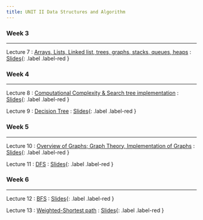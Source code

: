 ```yaml
---
title: UNIT II Data Structures and Algorithm
---
```


### Week 3
---

Lecture 7
: [Arrays, Lists, Linked list, trees, graphs, stacks, queues, heaps](#)
  : [Slides](#){: .label .label-red }

### Week 4
---

Lecture 8
: [Computational Complexity & Search tree implementation](#)
  : [Slides](#){: .label .label-red }

Lecture 9
: [Decision Tree](#)
  : [Slides](#){: .label .label-red }
  
### Week 5
---

Lecture 10
: [Overview of Graphs; Graph Theory, Implementation of Graphs](#)
  : [Slides](#){: .label .label-red }

Lecture 11
: [DFS](#)
  : [Slides](#){: .label .label-red }

### Week 6
---

Lecture 12
: [BFS](#)
  : [Slides](#){: .label .label-red }
  
Lecture 13
: [Weighted-Shortest path](#)
  : [Slides](#){: .label .label-red }
  

